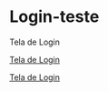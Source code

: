# Login-teste
Tela de Login

<a href="https://constantinoandre.github.io/Login-teste/login.html">Tela de Login</a>

<a href="https://constantinoandre.github.io/Login-teste/login2.html">Tela de Login</a>
